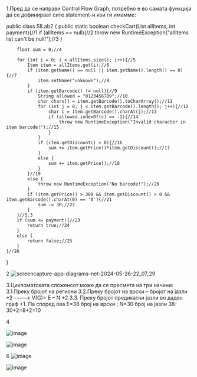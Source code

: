 1.Пред да се направи Control Flow Graph, потребно е во самата функција да се дефинираат сите statement-и кои ги имамме: 




public class SILab2 {
    public static boolean checkCart(List<Item> allItems, int payment){//1
        if (allItems == null){//2
            throw new RuntimeException("allItems list can't be null!");//3
        }

        float sum = 0;//4

        for (int i = 0; i < allItems.size(); i++){//5
            Item item = allItems.get(i);//6
            if (item.getName() == null || item.getName().length() == 0){//7
                item.setName("unknown");//8
            }
            if (item.getBarcode() != null){//9
                String allowed = "0123456789";//10
                char chars[] = item.getBarcode().toCharArray();//11
                for (int j = 0; j < item.getBarcode().length(); j++){//12
                    char c = item.getBarcode().charAt(j);//13
                    if (allowed.indexOf(c) == -1){//14
                        throw new RuntimeException("Invalid character in item barcode!");//15
                    }
                }
                if (item.getDiscount() > 0){//16
                    sum += item.getPrice()*item.getDiscount();//17
                }
                else {
                    sum += item.getPrice();//18
                }
            }//19
            else {
                throw new RuntimeException("No barcode!");//20
            }
            if (item.getPrice() > 300 && item.getDiscount() > 0 && item.getBarcode().charAt(0) == '0'){//21
                sum -= 30;//22
            }
        }//5.3
        if (sum <= payment){//23
            return true;//24
        }
        else {
            return false;//25
        }
    }//26
}

2
![screencapture-app-diagrams-net-2024-05-26-22_07_29](https://github.com/Viktor28az/SI_2024_lab2_223040/assets/162887208/88d53fac-0d9b-4e59-9e89-08e143e13c80)



3.Цикломатската сложенсот може да се пресмета на три начини: 
3.1.Преку бројот на региони 
3.2.Преку бројот на врски – бројот на јазли +2 ----> V(G)= E – N +2 3.3.
Преку бројот предикатни јазли во даден граф +1.
Па според ова E=38 број на врски ; N=30 број на јазли  38-30+2=8+2=10

4


![image](https://github.com/Viktor28az/bonobo/assets/162887208/bc51a8a7-3cf5-44a3-aa2f-d4ff8bea2a3e)



			
![image](https://github.com/Viktor28az/bonobo/assets/162887208/0f319f4c-c6fb-484f-a661-17ad20ade391)


6
![image](https://github.com/Viktor28az/bonobo/assets/162887208/7a9157bc-b4db-4228-a2f3-815a1094d098)

![image](https://github.com/Viktor28az/SI_2024_lab2_223040/assets/162887208/85e4764b-c330-4b27-81f3-b1fc3f5ae81a)


